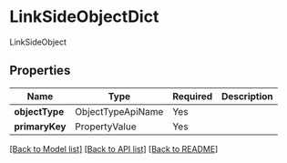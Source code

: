 # LinkSideObjectDict

LinkSideObject

## Properties
| Name | Type | Required | Description |
| ------------ | ------------- | ------------- | ------------- |
**objectType** | ObjectTypeApiName | Yes |  |
**primaryKey** | PropertyValue | Yes |  |


[[Back to Model list]](../../README.md#documentation-for-models) [[Back to API list]](../../README.md#documentation-for-api-endpoints) [[Back to README]](../../README.md)
